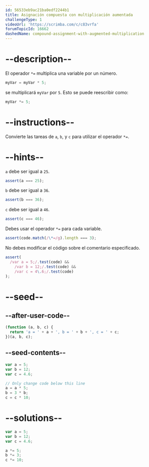 ```yaml
---
id: 56533eb9ac21ba0edf2244b1
title: Asignación compuesta con multiplicación aumentada
challengeType: 1
videoUrl: 'https://scrimba.com/c/c83vrfa'
forumTopicId: 16662
dashedName: compound-assignment-with-augmented-multiplication
---
```


# --description--

El operador `*=` multiplica una variable por un número.

```js
myVar = myVar * 5;
```

se multiplicará `myVar` por `5`. Esto se puede reescribir como:

```js
myVar *= 5;
```

# --instructions--

Convierte las tareas de `a`, `b`, y `c` para utilizar el operador `*=`.

# --hints--

`a` debe ser igual a `25`.

```js
assert(a === 25);
```

`b` debe ser igual a `36`.

```js
assert(b === 36);
```

`c` debe ser igual a `46`.

```js
assert(c === 46);
```

Debes usar el operador `*=` para cada variable.

```js
assert(code.match(/\*=/g).length === 3);
```

No debes modificar el código sobre el comentario especificado.

```js
assert(
  /var a = 5;/.test(code) &&
    /var b = 12;/.test(code) &&
    /var c = 4\.6;/.test(code)
);
```

# --seed--

## --after-user-code--

```js
(function (a, b, c) {
  return 'a = ' + a + ', b = ' + b + ', c = ' + c;
})(a, b, c);
```

## --seed-contents--

```js
var a = 5;
var b = 12;
var c = 4.6;

// Only change code below this line
a = a * 5;
b = 3 * b;
c = c * 10;
```

# --solutions--

```js
var a = 5;
var b = 12;
var c = 4.6;

a *= 5;
b *= 3;
c *= 10;
```
